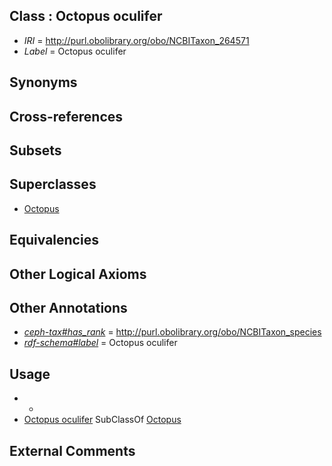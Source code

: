 
## Class : Octopus oculifer

 * *IRI* = http://purl.obolibrary.org/obo/NCBITaxon_264571
 * *Label* = Octopus oculifer

## Synonyms


## Cross-references


## Subsets


## Superclasses

 * [Octopus](../../NCBITaxon/43/NCBITaxon_6643.md)

## Equivalencies


## Other Logical Axioms


## Other Annotations

 * *[ceph-tax#has_rank](../../ceph-tax#has/nk/ceph-tax#has_rank.md)* = http://purl.obolibrary.org/obo/NCBITaxon_species
 * *[rdf-schema#label](../../el/rdf-schema#label.md)* = Octopus oculifer

## Usage

 * -
 * [Octopus oculifer](../../NCBITaxon/71/NCBITaxon_264571.md) SubClassOf [Octopus](../../NCBITaxon/43/NCBITaxon_6643.md)

## External Comments

